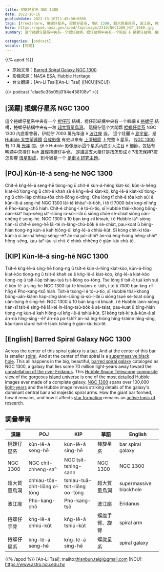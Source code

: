 ```yaml
---
title: 棍螺仔星系 NGC 1300
date: 2022-10-16
publishdate: 2022-10-16T11:45:00+0800
tags: [free2share, 捲螺仔星系, 棍螺仔星系, NGC 1300, 超大質量烏洞, 波江座, 捲螺仔手骨]
hero: https://apod.nasa.gov/apod/fap/image/2210/NGC1300_HST_1080.jpg
summary: 這个捲螺仔星系中央有一个棍仔結構，棍仔結構中央有一个較細 ê 捲螺仔結構，捲螺仔結構中央有一粒超大質量烏洞。

categories: [podcast]
vocals: [阿錕]
---
```

{{% apod %}}

- 原始文章：[Barred Spiral Galaxy NGC 1300](https://apod.nasa.gov/apod/ap221016.html)
- 影像來源：[NASA](https://www.nasa.gov) [ESA](https://www.esa.int/), [Hubble Heritage](https://illuminateduniverse.org/2020/02/27/hubble-heritage-archive-information-center/)
- 台文翻譯：[An-Li Tsai][An-Li Tsai] ([NCU][NCU])

{{< podcast "clae5o35x05ij01t4e458108v" >}}

## [漢羅] 棍螺仔星系 NGC 1300
這个捲螺仔星系中央有一个 [棍仔形][bar] 結構，棍仔形結構中央有一个較細 ê [捲螺仔][spiral] 結構，捲螺仔結構中央有一粒 [超大質量烏洞][supermassive black hole]。
這攏佇這个大閣媠 [棍螺仔星系][barred spiral galaxy] NGC 1300 內底看會著，伊就佇 7000 萬光年遠 ê [波江座][constellation of the river Eridanus] 遐。
這个壯麗 ê [島宇宙][island universe]，是 [Hubble 太空望遠鏡][Hubble Space Telescope] [合成影像][composite view] 有史以來有 [上濟細節][most detailed] 上完整 ê 星系。
[NGC 1300][NGC 1300] 有 10 萬 [光年][light-years] 闊，伊 ê Hubble 影像展示這个星系內底引人注目 ê 細節，包括有明顯中央棍仔 kah 雄偉捲螺仔手骨。
是講這支大棍仔是按怎形成 ê ?按怎保持?按怎影響 [恆星形成][star formation]，到今猶是一个 [足衝 ê 研究主題][active topic of research]。

## [POJ] Kùn-lê-á seng-hē NGC 1300
Chit-ê kńg-lê-á seng-hē tiong-ng ū chi̍t-ê kùn-á-hêng kiat-kò͘, kùn-á-hêng kiat-kò͘ tiong-ng ū chi̍t-ê khah sè ê kńg-lê-á kiat-kò͘, kńg-lê-á kiat-kò͘ tiong-ng ū chi̍t-lia̍p chhiau-tōa chit-liōng o͘-tōng.
Che lóng tī chit-ê tōa koh súi ê kùn-lê-á seng-hē NGC 1300 lāi-té khòaⁿ-ē-tio̍h, i tō tī 7000 bān kng-nî hn̄g ê Pho-kang-chō hiah.
Chit-ê chòng-l ê tó-ú-tio, sī Hubble thài-khong bōng-oán-kiàⁿ hap-sêng iáⁿ-siōng iú-sú-í-lâi ū siōng chōe sè-chiat siōng oân-chéng ê seng-hē.
NGC 1300 ū 10 bān kng-nî khoah, i ê Hubble iáⁿ-siōng tián-sī chit-ê seng-hē lāi-té ín-lâng-chù-bo̍k ê sè-chiat, pau-koat ū bêng-hián tiong-ng kùn-á kah hiông-úi kńg-lê-á chhiú-ku̍t.
Sī kóng chit-ki tōa-kùn-á sī án-ná hêng-sêng--ê? án-ná pó-chhî? án-ná éng-hióng hêng-chhiⁿ hêng-sêng, kàu-taⁿ iáu-sī chit-ê chiok chhèng ê gián-kiù chú-tê.



## [KIP] Kùn-lê-á sing-hē NGC 1300
Tsit-ê kńg-lê-á sing-hē tiong-ng ū tsi̍t-ê kùn-á-hîng kiat-kòo, kùn-á-hîng kiat-kòo tiong-ng ū tsi̍t-ê khah sè ê kńg-lê-á kiat-kòo, kńg-lê-á kiat-kòo tiong-ng ū tsi̍t-lia̍p tshiau-tuā tsit-liōng oo-tōng.
Tse lóng tī tsit-ê tuā koh suí ê kùn-lê-á sing-hē NGC 1300 lāi-té khuànn-ē-tio̍h, i tō tī 7000 bān kng-nî hn̄g ê Pho-kang-tsō hiah.
Tsit-ê tsòng-l ê tó-ú-tio, sī Hubble thài-khong bōng-uán-kiànn hap-sîng iánn-siōng iú-sú-í-lâi ū siōng tsuē sè-tsiat siōng uân-tsíng ê sing-hē.
NGC 1300 ū 10 bān kng-nî khuah, i ê Hubble iánn-siōng tián-sī tsit-ê sing-hē lāi-té ín-lâng-tsù-bo̍k ê sè-tsiat, pau-kuat ū bîng-hián tiong-ng kùn-á kah hiông-uí kńg-lê-á tshiú-ku̍t.
Sī kóng tsit-ki tuā-kùn-á sī án-ná hîng-sîng--ê? án-ná pó-tshî? án-ná íng-hióng hîng-tshinn hîng-sîng, kàu-tann iáu-sī tsit-ê tsiok tshìng ê gián-kiù tsú-tê.

## [English] Barred Spiral Galaxy NGC 1300
Across the center of this spiral galaxy is a [bar][bar].
And at the center of this bar is smaller [spiral][spiral].
And at the center of that spiral is a [supermassive black hole][supermassive black hole].  This all happens in the big, beautiful, [barred spiral galaxy][barred spiral galaxy] cataloged as NGC 1300, a galaxy that lies some 70 million light-years away toward the [constellation of the river Eridanus][constellation of the river Eridanus].
This [Hubble Space Telescope][Hubble Space Telescope] [composite view][composite view] of the gorgeous [island universe][island universe] is one of the [most detailed][most detailed] Hubble images ever made of a complete galaxy.
[NGC 1300][NGC 1300] spans over 100,000 [light-years][light-years] and the Hubble image reveals striking details of the galaxy's dominant central bar and majestic spiral arms.
How the giant bar formed, how it remains, and how it affects [star formation][star formation] remains an [active topic of research][active topic of research].

## 詞彙學習

|漢羅|POJ|KIP|華語|English|
|-|-|-|-|-|
|棍螺仔星系|kùn-lê-á seng-hē|kùn-lê-á sing-hē|棒旋星系|bar spiral galaxy|
|NGC 1300|NGC chi̍t-chheng-saⁿ|NGC tsi̍t-tshing-sann|NGC 1300|NGC 1300|
|超大質量烏洞|chhiau-tōa-chit-liōng o͘-tōng|tshiau-tuā-tsit-liōng oo-tōng|超大質量烏洞|supermassive blackhole|
|波江座|Pho-kang-chō|Pho-kang-tsō|波江座|Eridanus|
|捲螺仔手骨|kńg-lê-á chhiú-ku̍t|kńg-lê-á tshiú-ku̍t|螺旋手臂、旋臂|spiral arm|
|捲螺仔星系|kńg-lê-á seng-hē|kńg-lê-á sing-hē|螺旋星系|spiral galaxy|

{{% /apod %}}
[An-Li Tsai]: mailto:thianbun.taigi@gmail.com
[NCU]: https://www.astro.ncu.edu.tw

[copyright]: https://apod.nasa.gov/apod/fap/lib/about_apod.html#srapply
[License]: https://creativecommons.org/licenses/by/2.0/

[bar]:https://en.wikipedia.org/wiki/Barred_spiral_galaxy#Bars
[spiral]:https://apod.nasa.gov/apod/ap080517.html
[supermassive black hole]:https://apod.nasa.gov/apod/ap180729.html
[barred spiral galaxy]:https://en.wikipedia.org/wiki/Barred_spiral_galaxy
[constellation of the river Eridanus]:http://www.hawastsoc.org/deepsky/eri/index.html
[Hubble Space Telescope]:https://www.nasa.gov/mission_pages/hubble/main/index.html
[composite view]:https://hubblesite.org/contents/media/images/2005/01/1636-Image.html
[island universe]:https://apod.nasa.gov/apod/ap200426.html
[most detailed]:https://www.johnlund.com/Images/Funny-Amazed-Cats.jpg
[NGC 1300]:https://en.wikipedia.org/wiki/NGC_1300
[light-years]:https://spaceplace.nasa.gov/light-year/en/
[star formation]:https://science.nasa.gov/astrophysics/focus-areas/how-do-stars-form-and-evolve
[active topic of research]:https://ui.adsabs.harvard.edu/abs/2021MNRAS.502.2238M/abstract
